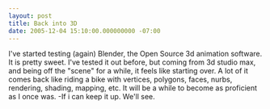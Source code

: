 ```yaml
---
layout: post
title: Back into 3D
date: 2005-12-04 15:10:00.000000000 -07:00
---
```

I've started testing (again) Blender, the Open Source 3d animation software.  It is pretty sweet. I've tested it out before, but coming from 3d studio max, and being off the "scene" for a while, it feels like starting over.  A lot of it comes back like riding a bike with vertices, polygons, faces, nurbs, rendering, shading, mapping, etc.  It will be a while to become as proficient as I once was.  -If i can keep it up. We'll see.
